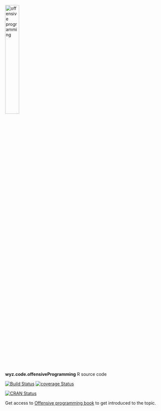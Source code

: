 <image src='./vignettes/op-hexsticker-transparent.png' alt='offensive programming' width='30%'/>

**wyz.code.offensiveProgramming** R source code

[![Build Status](https://travis-ci.com/neonira/wyz.code.offensiveProgramming.svg?branch=master)](https://travis-ci.com/neonira/wyz.code.offensiveProgramming) [![coverage Status](https://codecov.io/gh/neonira/wyz.code.offensiveProgramming/coverage.svg?branch=master)](https://codecov.io/gh/neonira/wyz.code.offensiveProgramming)

[![CRAN Status](https://cranchecks.info/badges/summary/wyz.code.offensiveProgramming)](https://cran.r-project.org/web/checks/check_results_wyz.code.offensiveProgramming.html)

Get access to [Offensive programming book](https://neonira.github.io/offensiveProgrammingBook/) to get introduced to the topic. 
